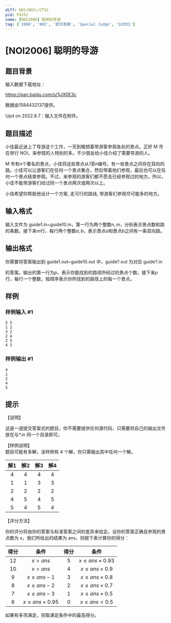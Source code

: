 ```yaml
---
diff: NOI/NOI+/CTSC
pid: P4252
name: [NOI2006] 聪明的导游
tag: ['2006', 'NOI', '提交答案', 'Special Judge', 'O2优化']
---
```

# [NOI2006] 聪明的导游
## 题目背景

输入数据下载地址：

https://pan.baidu.com/s/1jJX0E3c

数据由1584432137提供。

Upd on 2022.8.7：输入文件在附件。
## 题目描述

小佳最近迷上了导游这个工作，一天到晚想着带游客参观各处的景点。正好 M 市在举行 NOI，来参观的人特别的多。不少朋友给小佳介绍了需要导游的人。

M 市有$n$个著名的景点，小佳将这些景点从$1$至$n$编号。有一些景点之间存在双向的路。小佳可以让游客们在任何一个景点集合，然后带着他们参观，最后也可以在任何一个景点结束参观。不过，来参观的游客们都不愿去已经参观过的地方。所以，小佳不能带游客们经过同一个景点两次或两次以上。

小佳希望你帮助他设计一个方案, 走可行的路线, 带游客们参观尽可能多的地方。
## 输入格式

输入文件为 guide1.in~guide10.in，第一行为两个整数$n,m$，分别表示景点数和路的条数。接下来$m$行，每行两个整数$a,b$，表示景点$a$和景点$b$之间有一条双向路。
## 输出格式

你需要将答案输出到 guide1.out~guide10.out 中，guide?.out 为对应 guide?.in

的答案。输出的第一行为$p$，表示你能找到的路径所经过的景点个数。接下来$p$ 行，每行一个整数，按顺序表示你所找到的路径上的每一个景点。
## 样例

### 样例输入 #1
```
5 5
1 2
3 2
2 4
2 5
4 5

```
### 样例输出 #1
```
4
1
2
4
5

```
## 提示

【说明】

这是一道提交答案式的题目，你不需要提供任何源代码，只需要将自己的输出文件放在与*.in 同一个目录即可。

【样例说明】				
题目可能有多解，该样例有 4 个解，你只需输出其中任何一个解。

|解$1$|解$2$|解$3$|解$4$|
| :----------: | :----------: | :----------: | :----------: |
|4  |4  |4  |4  |
|1  |1  |3  |3  |
|2  |2  |2  |2  |
|4  |5  |4  |5  |
|5  |4  |5  |4  |

【评分方法】

你的评分将由你的答案与标准答案之间的差异来给定。设你的答案正确且参观的景点数为 x，我们所给出的结果为 ans，则按下表计算你的得分：

|得分|条件|得分|条件|
| :-----------: | :-----------: | :-----------: | :-----------: |
|$12$  |$x>ans$  |$5$  |$x \leq ans \times 0.93$  |
|$10$  |$x=ans$  |$4$  |$x \leq ans \times 0.9$  |
|$9$  |$x \leq ans-1$  |$3$  |$x \leq ans \times 0.8$  |
|$8$  |$x \leq ans-2$  |$2$  |$x \leq ans \times 0.7$  |
|$7$  |$x \leq ans-3$  |$1$  |$x \leq ans \times 0.5$  |
|$6$  |$x \leq ans \times 0.95$  |$0$  |$x \leq ans < 0.5$  |

如果有多项满足，则取满足条件中的最高得分。
